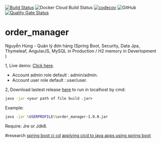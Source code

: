 [![Build Status](https://travis-ci.com/JLiv3/order_manager.svg?branch=master)](https://travis-ci.com/JLiv3/order_manager)
![Docker Cloud Build Status](https://img.shields.io/docker/cloud/build/mrdonly93/order_manager)
[![codecov](https://codecov.io/gh/JLiv3/order_manager/branch/master/graph/badge.svg)](https://codecov.io/gh/JLiv3/order_manager)
![GitHub](https://img.shields.io/github/license/jliv3/order_manager)
[![Quality Gate Status](https://sonarcloud.io/api/project_badges/measure?project=JLiv3_order_manager&metric=alert_status)](https://sonarcloud.io/dashboard?id=JLiv3_order_manager)
# order_manager
Nguyễn Hùng - Quản lý đơn hàng (Spring Boot, Security, Data Jpa, Thymeleaf, AngularJS, MySQL in Production / H2 memory in Deverlopment )

1, Live demo: [Click here](https://order-manag3r.herokuapp.com/).  
 - Account admin role default : admin/admin.  
 - Account user role default : user/user.  

2, Download lastest release [here](https://github.com/JLiv3/order_manager/releases) to run in localhost by cmd: 
```cmd
java -jar <your path of file build .jar>
```
Example: 
```cmd
java -jar %USERPROFILE%\order_manager-1.0.0.jar
```
Require: Jre or Jdk8.

#research 
[spring boot ci cd](https://www.baeldung.com/spring-boot-ci-cd)
[applying cicd to java apps using spring boot](https://dzone.com/articles/applying-cicd-to-java-apps-using-spring-boot)
